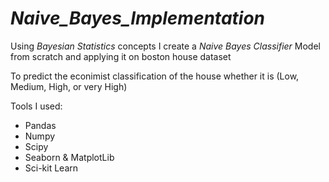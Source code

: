 # *Naive_Bayes_Implementation*

Using *Bayesian Statistics* concepts I create a *Naive Bayes Classifier* Model from scratch and applying it on boston house dataset 

To predict the econimist classification of the house whether it is (Low, Medium, High, or very High)

Tools I used:

- Pandas
- Numpy
- Scipy
- Seaborn & MatplotLib
- Sci-kit Learn

